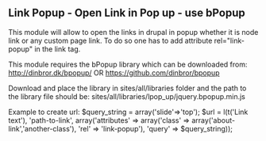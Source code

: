 ## Link Popup - Open Link in Pop up - use bPopup

This module will allow to open the links in drupal in popup whether it is node
 link or any custom page link.
To do so one has to add attribute rel="link-popup" in the link tag.

This module requires the bPopup library which can be downloaded from:
http://dinbror.dk/bpopup/ 
OR 
https://github.com/dinbror/bpopup

Download and place the library in sites/all/libraries folder and the path to 
the library file should be:
sites/all/libraries/lpop_up/jquery.bpopup.min.js

Example to create url:
$query_string = array('slide'=>'top');
$url = l(t('Link text'), 'path-to-link', array('attributes' => 
array('class' => array('about-link','another-class'), 
'rel' => 'link-popup'), 'query' => $query_string));

